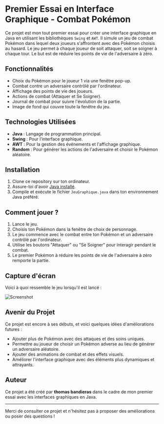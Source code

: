 # Premier Essai en Interface Graphique - Combat Pokémon

Ce projet est mon tout premier essai pour créer une interface graphique en Java en utilisant les bibliothèques `Swing` et `AWT`. Il simule un jeu de combat Pokémon dans lequel deux joueurs s'affrontent avec des Pokémon choisis au hasard. Le jeu permet à chaque joueur de soit attaquer, soit se soigner à chaque tour. Le but est de réduire les points de vie de l'adversaire à zéro.

## Fonctionnalités
- Choix du Pokémon pour le joueur 1 via une fenêtre pop-up.
- Combat contre un adversaire contrôlé par l'ordinateur.
- Affichage des points de vie des joueurs.
- Actions de combat (Attaquer et Se Soigner).
- Journal de combat pour suivre l'évolution de la partie.
- Image de fond qui couvre toute la fenêtre du jeu.

## Technologies Utilisées
- **Java** : Langage de programmation principal.
- **Swing** : Pour l'interface graphique.
- **AWT** : Pour la gestion des événements et l'affichage graphique.
- **Random** : Pour générer les actions de l'adversaire et choisir le Pokémon aléatoire.

## Installation
1. Clone ce repository sur ton ordinateur.
2. Assure-toi d'avoir [Java installé](https://www.oracle.com/java/technologies/javase-jdk11-downloads.html).
3. Compile et exécute le fichier `JeuGraphique.java` dans ton environnement Java préféré.

## Comment jouer ?
1. Lance le jeu.
2. Choisis ton Pokémon dans la fenêtre de choix de personnage.
3. Le jeu commence avec le combat entre ton Pokémon et un adversaire contrôlé par l'ordinateur.
4. Utilise les boutons "Attaquer" ou "Se Soigner" pour interagir pendant le combat.
5. Le premier Pokémon à réduire les points de vie de l'adversaire à zéro remporte la partie.

## Capture d'écran
Voici à quoi ressemble le jeu lorsqu'il est lancé :

![Screenshot](path/to/your/screenshot.jpg)

## Avenir du Projet
Ce projet est encore à ses débuts, et voici quelques idées d'améliorations futures :
- Ajouter plus de Pokémon avec des attaques et des soins uniques.
- Permettre au joueur de choisir un Pokémon adverse au lieu de générer un adversaire aléatoire.
- Ajouter des animations de combat et des effets visuels.
- Améliorer l'interface graphique avec des éléments plus dynamiques et attrayants.

## Auteur
Ce projet a été créé par **thomas bandieras** dans le cadre de mon premier essai avec les interfaces graphiques en Java.

---

Merci de consulter ce projet et n'hésitez pas à proposer des améliorations ou poser des questions !
